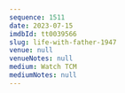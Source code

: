 ```yaml
---
sequence: 1511
date: 2023-07-15
imdbId: tt0039566
slug: life-with-father-1947
venue: null
venueNotes: null
medium: Watch TCM
mediumNotes: null
---
```

